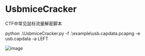 # UsbmiceCracker
CTF中常见鼠标流量解密脚本

 python .\UsbmiceCracker.py -f .\example\usb.capdata.pcapng -e usb.capdata -a LEFT
 
 ![image](https://user-images.githubusercontent.com/94220731/221856524-8815c011-e04c-4b9e-a1ed-598db9ce3133.png)
